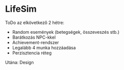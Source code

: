 # LifeSim
 
ToDo az elkövetkező 2 hétre:
- Random események (betegségek, összeveszés stb.)
- Barátkozás NPC-kkel
- Achievement-rendszer
- Legalább 4 munka hozzáadása
- Perzisztencia réteg

Utána:
Design
